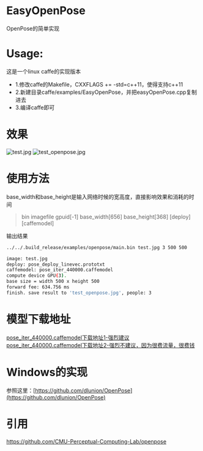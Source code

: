 # EasyOpenPose
OpenPose的简单实现

# Usage:
这是一个linux caffe的实现版本
* 1.修改caffe的Makefile，CXXFLAGS += -std=c++11，使得支持c++11
* 2.新建目录caffe/examples/EasyOpenPose，并把easyOpenPose.cpp复制进去
* 3.编译caffe即可

# 效果
![test.jpg](https://github.com/dlunion/EasyOpenPose/blob/master/test.jpg)
![test_openpose.jpg](https://github.com/dlunion/EasyOpenPose/blob/master/test_openpose.jpg)

# 使用方法
base_width和base_height是输入网络时候的宽高度，直接影响效果和消耗的时间
>bin imagefile gpuid[-1] base_width[656] base_height[368] [deploy] [caffemodel]

输出结果
```Bash
../../.build_release/examples/openpose/main.bin test.jpg 3 500 500

image: test.jpg
deploy: pose_deploy_linevec.prototxt
caffemodel: pose_iter_440000.caffemodel
compute device GPU(3).
base size = width 500 x height 500
forward fee: 634.756 ms
finish. save result to 'test_openpose.jpg', people: 3
```

# 模型下载地址
[pose_iter_440000.caffemodel下载地址1-强烈建议](http://posefs1.perception.cs.cmu.edu/OpenPose/models/pose/coco/pose_iter_440000.caffemodel)<br/>
[pose_iter_440000.caffemodel下载地址2-强烈不建议，因为很费流量，很费钱](http://www.zifuture.com/fs/12.github/OpenPose/pose_iter_440000.caffemodel)

# Windows的实现
参照这里：[https://github.com/dlunion/OpenPose](https://github.com/dlunion/OpenPose)

# 引用
https://github.com/CMU-Perceptual-Computing-Lab/openpose
